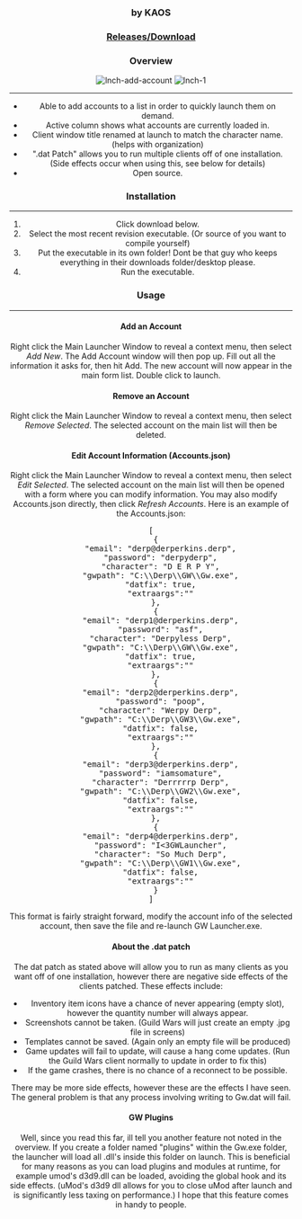 <div align="center">

### by KAOS

### [Releases/Download](https://github.com/GregLando113/gwlauncher/releases)

### Overview

![lnch-add-account](http://tools.fbgmguild.com/wp-content/uploads/2016/08/lnch-add-account.png)
![lnch-1](http://tools.fbgmguild.com/wp-content/uploads/2016/08/lnch-1.png)

* * *

*   Able to add accounts to a list in order to quickly launch them on demand.
*   Active column shows what accounts are currently loaded in.
*   Client window title renamed at launch to match the character name. (helps with organization)
*   ".dat Patch" allows you to run multiple clients off of one installation. (Side effects occur when using this, see below for details)
*   Open source.

### Installation

* * *

1.  Click download below.
2.  Select the most recent revision executable. (Or source of you want to compile yourself)
3.  Put the executable in its own folder! Dont be that guy who keeps everything in their downloads folder/desktop please.
4.  Run the executable.

### Usage

* * *

#### Add an Account

Right click the Main Launcher Window to reveal a context menu, then select _Add New_. The Add Account window will then pop up. Fill out all the information it asks for, then hit Add. The new account will now appear in the main form list. Double click to launch.

#### Remove an Account

Right click the Main Launcher Window to reveal a context menu, then select _Remove Selected_. The selected account on the main list will then be deleted.

#### Edit Account Information (Accounts.json)

Right click the Main Launcher Window to reveal a context menu, then select _Edit Selected_. The selected account on the main list will then be opened with a form where you can modify information. You may also modify Accounts.json directly, then click _Refresh Accounts_. Here is an example of the Accounts.json:

<pre>[
  {
    "email": "derp@derperkins.derp",
    "password": "derpyderp",
    "character": "D E R P Y",
    "gwpath": "C:\\Derp\\GW\\Gw.exe",
    "datfix": true,
    "extraargs":""
  },
  {
    "email": "derp1@derperkins.derp",
    "password": "asf",
    "character": "Derpyless Derp",
    "gwpath": "C:\\Derp\\GW\\Gw.exe",
    "datfix": true,
    "extraargs":""
  },
  {
    "email": "derp2@derperkins.derp",
    "password": "poop",
    "character": "Werpy Derp",
    "gwpath": "C:\\Derp\\GW3\\Gw.exe",
    "datfix": false,
    "extraargs":""
  },
  {
    "email": "derp3@derperkins.derp",
    "password": "iamsomature",
    "character": "Derrrrrp Derp",
    "gwpath": "C:\\Derp\\GW2\\Gw.exe",
    "datfix": false,
    "extraargs":""
  },
  {
    "email": "derp4@derperkins.derp",
    "password": "I<3GWLauncher",
    "character": "So Much Derp",
    "gwpath": "C:\\Derp\\GW1\\Gw.exe",
    "datfix": false,
    "extraargs":""
  }
]
</pre>

This format is fairly straight forward, modify the account info of the selected account, then save the file and re-launch GW Launcher.exe.

#### About the .dat patch

The dat patch as stated above will allow you to run as many clients as you want off of one installation, however there are negative side effects of the clients patched. These effects include:

*   Inventory item icons have a chance of never appearing (empty slot), however the quantity number will always appear.
*   Screenshots cannot be taken. (Guild Wars will just create an empty .jpg file in screens)
*   Templates cannot be saved. (Again only an empty file will be produced)
*   Game updates will fail to update, will cause a hang come updates. (Run the Guild Wars client normally to update in order to fix this)
*   If the game crashes, there is no chance of a reconnect to be possible.

There may be more side effects, however these are the effects I have seen. The general problem is that any process involving writing to Gw.dat will fail.

#### GW Plugins

Well, since you read this far, ill tell you another feature not noted in the overview. If you create a folder named "plugins" within the Gw.exe folder, the launcher will load all .dll's inside this folder on launch. This is beneficial for many reasons as you can load plugins and modules at runtime, for example umod's d3d9.dll can be loaded, avoiding the global hook and its side effects. (uMod's d3d9 dll allows for you to close uMod after launch and is significantly less taxing on performance.) I hope that this feature comes in handy to people.
